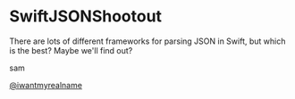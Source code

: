 # SwiftJSONShootout

There are lots of different frameworks for parsing JSON in Swift,
but which is the best? Maybe we'll find out?


sam

[@iwantmyrealname](https://twitter.com/iwantmyrealname/)

